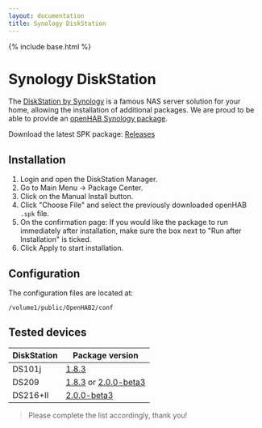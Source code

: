 ```yaml
---
layout: documentation
title: Synology DiskStation
---
```


{% include base.html %}

# Synology DiskStation

The [DiskStation by Synology](https://www.synology.com/en-us/dsm) is a famous NAS server solution for your home, allowing the installation of additional packages.
We are proud to be able to provide an [openHAB Synology package](https://github.com/openhab/openhab-syno-spk).

Download the latest SPK package:
[Releases](https://github.com/openhab/openhab-syno-spk/releases)

## Installation

1.  Login and open the DiskStation Manager.
2.  Go to Main Menu → Package Center.
3.  Click on the Manual Install button.
4.  Click "Choose File" and select the previously downloaded openHAB `.spk` file.
5.  On the confirmation page: If you would like the package to run immediately after installation, make sure the box next to "Run after Installation" is ticked.
6. Click Apply to start installation.

## Configuration

The configuration files are located at:

```
/volume1/public/OpenHAB2/conf
```

## Tested devices

| DiskStation | Package version |
|-------------|-----------------|
| DS101j      | [1.8.3](https://github.com/openhab/openhab-syno-spk/releases/tag/1.8.3) |
| DS209       | [1.8.3](https://github.com/openhab/openhab-syno-spk/releases/tag/1.8.3) or [2.0.0-beta3](https://github.com/openhab/openhab-syno-spk/releases/tag/2.0.0-beta3) |
| DS216+II    | [2.0.0-beta3](https://github.com/openhab/openhab-syno-spk/releases/tag/2.0.0-beta3) |

> Please complete the list accordingly, thank you!
